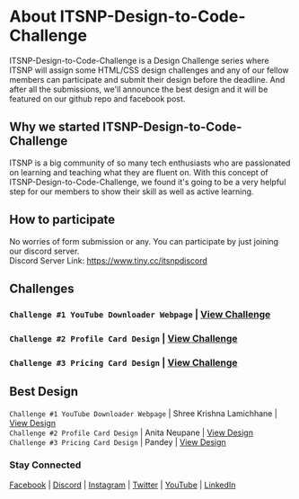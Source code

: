 # About ITSNP-Design-to-Code-Challenge
ITSNP-Design-to-Code-Challenge is a Design Challenge series where ITSNP will assign some HTML/CSS design challenges and any of our fellow members can participate and submit their design before the deadline.
And after all the submissions, we'll announce the best design and it will be featured on our github repo and facebook post.

## Why we started ITSNP-Design-to-Code-Challenge
ITSNP is a big community of so many tech enthusiasts who are passionated on learning and teaching what they are fluent on. With this concept of ITSNP-Design-to-Code-Challenge, we found
it's going to be a very helpful step for our members to show their skill as well as active learning.

## How to participate
No worries of form submission or any. You can participate by just joining our discord server.<br/>
Discord Server Link: https://www.tiny.cc/itsnpdiscord

## Challenges
### `Challenge #1 YouTube Downloader Webpage` | [View Challenge](https://github.com/itsnporg/ITSNP-Design-to-Code-Challenge/tree/master/Challenge%20%231_youtube%20Downloader)
### `Challenge #2 Profile Card Design` | [View Challenge](https://github.com/itsnporg/ITSNP-Design-to-Code-Challenge/tree/master/Challenge%20%232_profile%20Card)
### `Challenge #3 Pricing Card Design` | [View Challenge](https://github.com/itsnporg/ITSNP-Design-to-Code-Challenge/tree/master/Challenge%20%233_pricing%20Card)

## Best Design
`Challenge #1 YouTube Downloader Webpage` | Shree Krishna Lamichhane | [View Design](https://github.com/itsnporg/ITSNP-Design-to-Code-Challenge/tree/master/Challenge%20%231_youtube%20Downloader/Shree_Krishna_Lamichhane)<br/>
`Challenge #2 Profile Card Design` | Anita Neupane | [View Design](https://github.com/itsnporg/ITSNP-Design-to-Code-Challenge/tree/master/Challenge%20%232_profile%20Card/Anita%20Neupane)<br/>
`Challenge #3 Pricing Card Design` | Pandey | [View Design](https://github.com/itsnporg/ITSNP-Design-to-Code-Challenge/tree/master/Challenge%20%233_pricing%20Card/Pandey)<br/>

### Stay Connected
[Facebook](https://www.facebook.com/groups/techforimpact/) | 
[Discord](https://tiny.cc/itsnpdiscord) |
[Instagram](https://tiny.cc/itsnpig) |
[Twitter](https://tiny.cc/itsnptwitter) |
[YouTube](https://tiny.cc/itsnpyt) |
[LinkedIn](https://www.linkedin.com/company/itsnporg)
